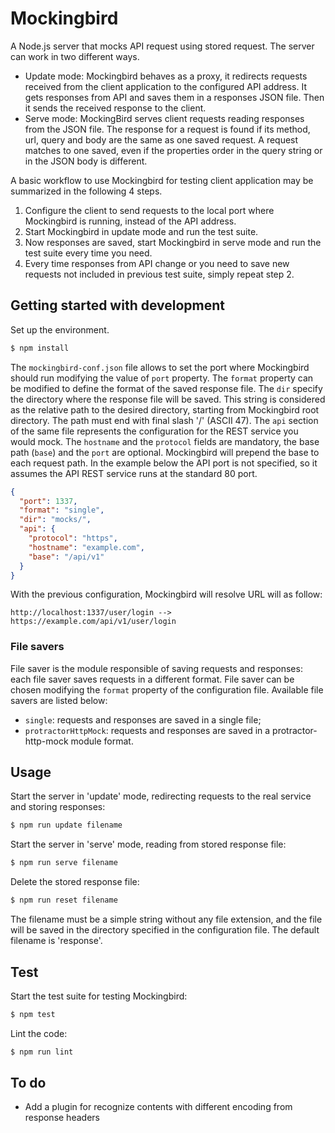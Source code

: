 # Mockingbird
A Node.js server that mocks API request using stored request. The server can work in two different ways.

* Update mode: Mockingbird behaves as a proxy, it redirects requests received from the client application to the
configured API address. It gets responses from API and saves them in a responses JSON file. Then it sends the received
response to the client.
* Serve mode: MockingBird serves client requests reading responses from the JSON file. The response for a request is
found if its method, url, query and body are the same as one saved request. A request matches to one saved, even if the
properties order in the query string or in the JSON body is different.

A basic workflow to use Mockingbird for testing client application may be summarized in the following 4 steps.

1. Configure the client to send requests to the local port where Mockingbird is running, instead of the API address.
2. Start Mockingbird in update mode and run the test suite.
3. Now responses are saved, start Mockingbird in serve mode and run the test suite every time you need.
4. Every time responses from API change or you need to save new requests not included in previous test suite, simply
repeat step 2.

## Getting started with development
Set up the environment.
```sh
$ npm install
```
The `mockingbird-conf.json` file allows to set the port where Mockingbird should run modifying the value of `port` property.
The `format` property can be modified to define the format of the saved response file.  The `dir` specify the directory
where the response file will be saved. This string is considered as the relative path to the desired directory, starting
from Mockingbird root directory. The path must end with final slash '/' (ASCII 47).
The `api` section of the same file represents the configuration for the REST service you would mock. The `hostname` and
the `protocol` fields are mandatory, the base path (`base`) and the `port` are optional. Mockingbird will prepend the
base to each request path. In the example below the API port is not specified, so it assumes the API REST service runs at
the standard 80 port.
```json
{
  "port": 1337,
  "format": "single",
  "dir": "mocks/",
  "api": {
    "protocol": "https",
    "hostname": "example.com",
    "base": "/api/v1"
  }
}
```
With the previous configuration, Mockingbird will resolve URL will as follow:
```
http://localhost:1337/user/login --> https://example.com/api/v1/user/login
```
### File savers
File saver is the module responsible of saving requests and responses: each file saver saves requests in a different
format. File saver can be chosen modifying the `format` property of the configuration file. Available file savers are
listed below:

* `single`: requests and responses are saved in a single file;
* `protractorHttpMock`: requests and responses are saved in a protractor-http-mock module format.
## Usage
Start the server in 'update' mode, redirecting requests to the real service and storing responses:
```sh
$ npm run update filename
```
Start the server in 'serve' mode, reading from stored response file:
```sh
$ npm run serve filename
```
Delete the stored response file:
```sh
$ npm run reset filename
```
The filename must be a simple string without any file extension, and the file will be saved in the directory specified
in the configuration file. The default filename is 'response'.
## Test
Start the test suite for testing Mockingbird:
```sh
$ npm test
```
Lint the code:
```sh
$ npm run lint
```
## To do
* Add a plugin for recognize contents with different encoding from response headers
